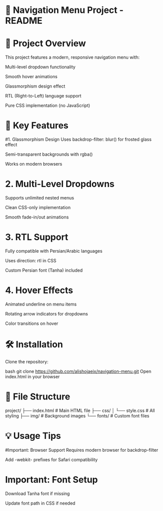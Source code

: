 
# 📌 Navigation Menu Project - README
# 🚀 Project Overview
This project features a modern, responsive navigation menu with:

Multi-level dropdown functionality

Smooth hover animations

Glassmorphism design effect

RTL (Right-to-Left) language support

Pure CSS implementation (no JavaScript)

# 🔧 Key Features
#1. Glassmorphism Design
Uses backdrop-filter: blur() for frosted glass effect

Semi-transparent backgrounds with rgba()

Works on modern browsers

# 2. Multi-Level Dropdowns
Supports unlimited nested menus

Clean CSS-only implementation

Smooth fade-in/out animations

# 3. RTL Support
Fully compatible with Persian/Arabic languages

Uses direction: rtl in CSS

Custom Persian font (Tanha) included

# 4. Hover Effects
Animated underline on menu items

Rotating arrow indicators for dropdowns

Color transitions on hover

# 🛠️ Installation
Clone the repository:

bash
git clone https://github.com/alishojaeix/navigation-menu.git
Open index.html in your browser

# 📁 File Structure
project/
├── index.html          # Main HTML file
├── css/
│   └── style.css       # All styling
├── img/                # Background images
└── fonts/              # Custom font files
# 💡 Usage Tips
#Important: Browser Support
Requires modern browser for backdrop-filter

Add -webkit- prefixes for Safari compatibility

# Important: Font Setup
Download Tanha font if missing

Update font path in CSS if needed

